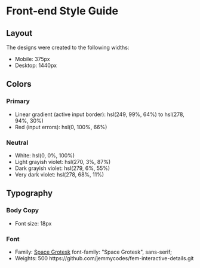 # Front-end Style Guide

## Layout

The designs were created to the following widths:

- Mobile: 375px
- Desktop: 1440px

## Colors

### Primary

- Linear gradient (active input border): hsl(249, 99%, 64%) to hsl(278, 94%, 30%)
- Red (input errors): hsl(0, 100%, 66%)

### Neutral

- White: hsl(0, 0%, 100%)
- Light grayish violet: hsl(270, 3%, 87%)
- Dark grayish violet: hsl(279, 6%, 55%)
- Very dark violet: hsl(278, 68%, 11%)

## Typography

### Body Copy

- Font size: 18px

### Font

- Family: [Space Grotesk](https://fonts.google.com/specimen/Space+Grotesk)
  font-family: "Space Grotesk", sans-serif;
- Weights: 500
  <!DOCTYPE html>
    <html lang="en">
      <head>
        <meta charset="UTF-8" />
        <meta name="viewport" content="width=device-width, initial-scale=1.0" />
        <!-- displays site properly based on user's device -->
        <link rel="stylesheet" href="styles.css" type="text/css" />
        <link
          rel="icon"
          type="image/png"
          sizes="32x32"
          href="./images/favicon-32x32.png"
        />
        <link rel="preconnect" href="https://fonts.googleapis.com" />
        <link rel="preconnect" href="https://fonts.gstatic.com" crossorigin />
        <link
          href="https://fonts.googleapis.com/css2?family=Space+Grotesk:wght@500&display=swap"
          rel="stylesheet"
        />
        <title>Frontend Mentor | Interactive card details form</title>
      </head>
  https://github.com/jemmycodes/fem-interactive-details.git

